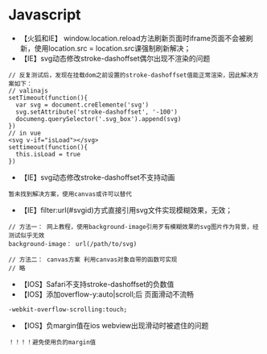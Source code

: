 # Javascript

- 【火狐和IE】 window.location.reload方法刷新页面时iframe页面不会被刷新，使用location.src = location.src课强制刷新解决；
- 【IE】svg动态修改stroke-dashoffset偶尔出现不渲染的问题
```
// 反复测试后，发现在挂载dom之前设置的stroke-dashoffset值能正常渲染，因此解决方案如下：
// valinajs
setTimeout(function(){
  var svg = document.creElemente('svg')
  svg.setAttribute('stroke-dashoffset', '-100')
  documeng.querySelector('.svg_box').append(svg)
})
// in vue
<svg v-if="isLoad"></svg>
settimeout(function(){
  this.isLoad = true
})
```
- 【IE】svg动态修改stroke-dashoffset不支持动画
```
暂未找到解决方案，使用canvas或许可以替代
```

- 【IE】filter:url(#svgid)方式直接引用svg文件实现模糊效果，无效；
```
// 方法一： 网上教程，使用background-image引用歹有模糊效果的svg图片作为背景，经测试似乎无效
background-image： url(/path/to/svg)
```
```
// 方法二： canvas方案 利用canvas对象自带的函数可实现
// 略
```
- 【IOS】Safari不支持stroke-dashoffset的负数值
- 【IOS】添加overflow-y:auto|scroll;后 页面滑动不流畅
```
-webkit-overflow-scrolling:touch;
```
- 【IOS】负margin值在ios webview出现滑动时被遮住的问题
```
！！！！避免使用负的margin值
```
